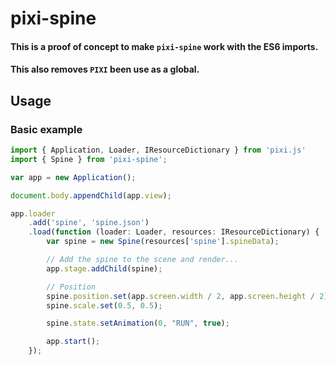 # pixi-spine

#### This is a proof of concept to make `pixi-spine` work with the ES6 imports.
#### This also removes `PIXI` been use as a global.

## Usage

### Basic example

```js
import { Application, Loader, IResourceDictionary } from 'pixi.js'
import { Spine } from 'pixi-spine';

var app = new Application();

document.body.appendChild(app.view);

app.loader
    .add('spine', 'spine.json')
    .load(function (loader: Loader, resources: IResourceDictionary) {
		var spine = new Spine(resources['spine'].spineData);

        // Add the spine to the scene and render...
        app.stage.addChild(spine);

		// Position
		spine.position.set(app.screen.width / 2, app.screen.height / 2);
		spine.scale.set(0.5, 0.5);

		spine.state.setAnimation(0, "RUN", true);

        app.start();
    });
```

